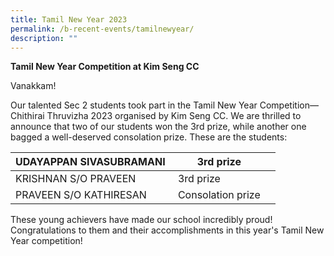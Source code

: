 ```yaml
---
title: Tamil New Year 2023
permalink: /b-recent-events/tamilnewyear/
description: ""
---
```


**Tamil New Year Competition at Kim Seng CC**

Vanakkam!

Our talented Sec 2 students took part in the Tamil New Year Competition—Chithirai Thruvizha 2023 organised by Kim Seng CC. We are thrilled to announce that two of our students won the 3rd prize, while another one bagged a well-deserved consolation prize. These are the students:

| UDAYAPPAN SIVASUBRAMANI&nbsp; | 3rd prize| <br>
| -------- | -------- | -------- |
| KRISHNAN S/O PRAVEEN&nbsp;   | 3rd prize  <br>
| PRAVEEN S/O KATHIRESAN   |Consolation prize  <br>



These young achievers have made our school incredibly proud! Congratulations to them and their accomplishments in this year's Tamil New Year competition!

